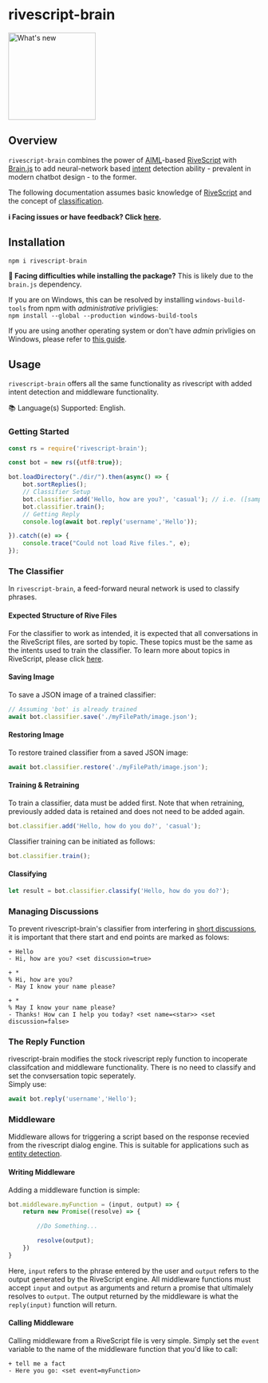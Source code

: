 # rivescript-brain

<a href="https://imgur.com/KR3z73r"><img src="https://i.imgur.com/KR3z73r.png" title="What's new" height="175px"/></a>

## Overview
`rivescript-brain` combines the power of [AIML](http://www.aiml.foundation/index.html)-based [RiveScript](https://www.rivescript.com/) with [Brain.js](https://brain.js.org/) to add neural-network based [intent](https://chatbotsmagazine.com/chatbot-vocabulary-10-chatbot-terms-you-need-to-know-3911b1ef31b4) detection ability - prevalent in modern chatbot design - to the former.

The following documentation assumes basic knowledge of [RiveScript](https://www.rivescript.com/) and the concept of [classification](https://towardsdatascience.com/machine-learning-classifiers-a5cc4e1b0623).

**ℹ Facing issues or have feedback? Click <a href="https://github.com/dhruv-tech/rivescript-brain/issues">here</a>.**

## Installation

```javascript
npm i rivescript-brain
```
<b>📢 Facing difficulties while installing the package?</b> This is likely due to the `brain.js` dependency.

If you are on Windows, this can be resolved by installing `windows-build-tools` from npm with *administrative* privligies:<br/>
`npm install --global --production windows-build-tools`

If you are using another operating system or don't have *admin* privligies on Windows, please refer to [this guide](https://brain.js.org/#/getting-started).

## Usage

`rivescript-brain` offers all the same functionality as rivescript with added intent detection and middleware functionality.

📚 Language(s) Supported: English.

### Getting Started

```javascript
const rs = require('rivescript-brain');

const bot = new rs({utf8:true});

bot.loadDirectory("./dir/").then(async() => {
    bot.sortReplies();
    // Classifier Setup
    bot.classifier.add('Hello, how are you?', 'casual'); // i.e. ([sample utterance], [intent])
    bot.classifier.train();
    // Getting Reply
    console.log(await bot.reply('username','Hello'));

}).catch((e) => {
    console.trace("Could not load Rive files.", e);
});
```
### The Classifier

In `rivescript-brain`, a feed-forward neural network is used to classify phrases.

#### Expected Structure of Rive Files
For the classifier to work as intended, it is expected that all conversations in the RiveScript files, are sorted by topic. These topics must be the same as the intents used to train the classifier. To learn more about topics in RiveScript, please click <a href="https://www.rivescript.com/docs/tutorial#labeled-sections">here</a>.<br/>

#### Saving Image
To save a JSON image of a trained classifier:
```javascript
// Assuming 'bot' is already trained
await bot.classifier.save('./myFilePath/image.json');
```
#### Restoring Image
To restore trained classifier from a saved JSON image:
```javascript
await bot.classifier.restore('./myFilePath/image.json');
```
#### Training & Retraining
To train a classifier, data must be added first. Note that when retraining, previously added data is retained and does not need to be added again.
```javascript
bot.classifier.add('Hello, how do you do?', 'casual');
```

Classifier training can be initiated as follows:
```javascript
bot.classifier.train();
```

#### Classifying
```javascript
let result = bot.classifier.classify('Hello, how do you do?');
```
### Managing Discussions
To prevent rivescript-brain's classifier from interfering in <a href = "https://www.rivescript.com/docs/tutorial#short-discussions">short discussions</a>, it is important that there start and end points are marked as folows:
```
+ Hello
- Hi, how are you? <set discussion=true>

+ *
% Hi, how are you?
- May I know your name please?

+ *
% May I know your name please?
- Thanks! How can I help you today? <set name=<star>> <set discussion=false>
```
### The Reply Function
rivescript-brain modifies the stock rivescript reply function to incoperate classifcation and middleware functionality. There is no need to classify and set the convsersation topic seperately. <br/>
Simply use:
```javascript
await bot.reply('username','Hello');
```

### Middleware
Middleware allows for triggering a script based on the response recevied from the rivescript dialog engine. This is suitable for applications such as [entity detection](https://chatbotsmagazine.com/chatbot-vocabulary-10-chatbot-terms-you-need-to-know-3911b1ef31b4).

#### Writing Middleware
Adding a middleware function is simple:
```javascript
bot.middleware.myFunction = (input, output) => {
    return new Promise((resolve) => {

        //Do Something...

        resolve(output);
    })
}
```
Here, `input` refers to the phrase entered by the user and `output` refers to the output generated by the RiveScript engine.
All middleware functions must accept `input` and `output` as arguments and return a promise that ultimalely resolves to `output`.
The output returned by the middleware is what the `reply(input)` function will return.

#### Calling Middleware
Calling middleware from a RiveScript file is very simple. Simply set the `event` variable to the name of the middleware function that you'd like to call:
```
+ tell me a fact
- Here you go: <set event=myFunction>
```
